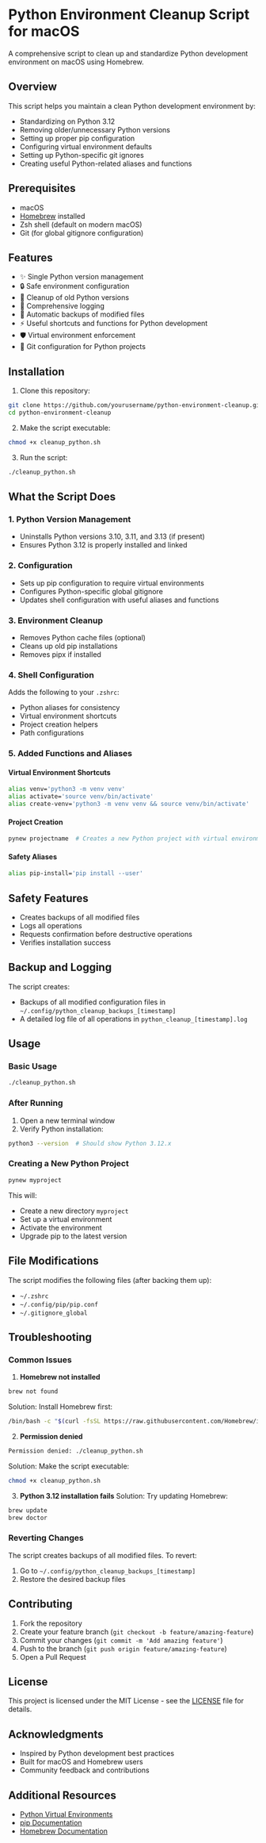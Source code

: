 # Python Environment Cleanup Script for macOS

A comprehensive script to clean up and standardize Python development environment on macOS using Homebrew.

## Overview

This script helps you maintain a clean Python development environment by:
- Standardizing on Python 3.12
- Removing older/unnecessary Python versions
- Setting up proper pip configuration
- Configuring virtual environment defaults
- Setting up Python-specific git ignores
- Creating useful Python-related aliases and functions

## Prerequisites

- macOS
- [Homebrew](https://brew.sh/) installed
- Zsh shell (default on modern macOS)
- Git (for global gitignore configuration)

## Features

- ✨ Single Python version management
- 🔒 Safe environment configuration
- 🧹 Cleanup of old Python versions
- 📝 Comprehensive logging
- 💾 Automatic backups of modified files
- ⚡ Useful shortcuts and functions for Python development
- 🛡️ Virtual environment enforcement
- 🎯 Git configuration for Python projects

## Installation

1. Clone this repository:
```bash
git clone https://github.com/yourusername/python-environment-cleanup.git
cd python-environment-cleanup
```

2. Make the script executable:
```bash
chmod +x cleanup_python.sh
```

3. Run the script:
```bash
./cleanup_python.sh
```

## What the Script Does

### 1. Python Version Management
- Uninstalls Python versions 3.10, 3.11, and 3.13 (if present)
- Ensures Python 3.12 is properly installed and linked

### 2. Configuration
- Sets up pip configuration to require virtual environments
- Configures Python-specific global gitignore
- Updates shell configuration with useful aliases and functions

### 3. Environment Cleanup
- Removes Python cache files (optional)
- Cleans up old pip installations
- Removes pipx if installed

### 4. Shell Configuration
Adds the following to your `.zshrc`:
- Python aliases for consistency
- Virtual environment shortcuts
- Project creation helpers
- Path configurations

### 5. Added Functions and Aliases

#### Virtual Environment Shortcuts
```bash
alias venv='python3 -m venv venv'
alias activate='source venv/bin/activate'
alias create-venv='python3 -m venv venv && source venv/bin/activate'
```

#### Project Creation
```bash
pynew projectname  # Creates a new Python project with virtual environment
```

#### Safety Aliases
```bash
alias pip-install='pip install --user'
```

## Safety Features

- Creates backups of all modified files
- Logs all operations
- Requests confirmation before destructive operations
- Verifies installation success

## Backup and Logging

The script creates:
- Backups of all modified configuration files in `~/.config/python_cleanup_backups_[timestamp]`
- A detailed log file of all operations in `python_cleanup_[timestamp].log`

## Usage

### Basic Usage
```bash
./cleanup_python.sh
```

### After Running
1. Open a new terminal window
2. Verify Python installation:
```bash
python3 --version  # Should show Python 3.12.x
```

### Creating a New Python Project
```bash
pynew myproject
```
This will:
- Create a new directory `myproject`
- Set up a virtual environment
- Activate the environment
- Upgrade pip to the latest version

## File Modifications

The script modifies the following files (after backing them up):
- `~/.zshrc`
- `~/.config/pip/pip.conf`
- `~/.gitignore_global`

## Troubleshooting

### Common Issues

1. **Homebrew not installed**
```bash
brew not found
```
Solution: Install Homebrew first:
```bash
/bin/bash -c "$(curl -fsSL https://raw.githubusercontent.com/Homebrew/install/HEAD/install.sh)"
```

2. **Permission denied**
```bash
Permission denied: ./cleanup_python.sh
```
Solution: Make the script executable:
```bash
chmod +x cleanup_python.sh
```

3. **Python 3.12 installation fails**
Solution: Try updating Homebrew:
```bash
brew update
brew doctor
```

### Reverting Changes

The script creates backups of all modified files. To revert:
1. Go to `~/.config/python_cleanup_backups_[timestamp]`
2. Restore the desired backup files

## Contributing

1. Fork the repository
2. Create your feature branch (`git checkout -b feature/amazing-feature`)
3. Commit your changes (`git commit -m 'Add amazing feature'`)
4. Push to the branch (`git push origin feature/amazing-feature`)
5. Open a Pull Request

## License

This project is licensed under the MIT License - see the [LICENSE](LICENSE) file for details.

## Acknowledgments

- Inspired by Python development best practices
- Built for macOS and Homebrew users
- Community feedback and contributions

## Additional Resources

- [Python Virtual Environments](https://docs.python.org/3/tutorial/venv.html)
- [pip Documentation](https://pip.pypa.io/en/stable/)
- [Homebrew Documentation](https://docs.brew.sh)